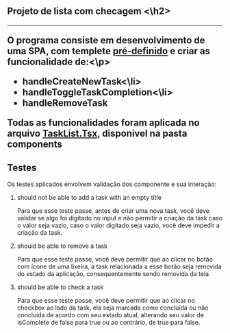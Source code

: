  <h2>Projeto de lista com checagem <\h2>
 
---------------------------------------------------------------------
 
<p>O programa consiste em desenvolvimento de uma SPA, com templete <a href="https://github.com/rocketseat-education/ignite-template-reactjs-conceitos-do-react" target="blank_"> pré-definido</a> e criar as funcionalidade de:<\p>
<ul><li>handleCreateNewTask<\li><li>handleToggleTaskCompletion<\li><li>handleRemoveTask</li></ul>
<p>Todas as funcionalidades foram aplicada no arquivo <a href='https://github.com/SuprShock/ToDoList/blob/main/src/components/TaskList.tsx' target="blank_">TaskList.Tsx</a>, disponivel na pasta components</p>

<h2>Testes</h2>
<p>Os testes  aplicados envolvem validação dos componente e sua interação:</p>
<ol><li>should not be able to add a task with an empty title<p>Para que esse teste passe, antes de criar uma nova task, você deve validar se algo foi digitado no input e não permitir a criação da task caso o valor seja vazio, caso o valor digitado seja vazio, você deve impedir a criação da task.</p></li>
<li>should be able to remove a task <p>Para que esse teste passe, você deve permitir que ao clicar no botão com ícone de uma lixeira, a task relacionada a esse botão seja removida do estado da aplicação, consequentemente sendo removida da tela.</p></li>
<li>should be able to check a task<p>Para que esse teste passe, você deve permitir que ao clicar no checkbox ao lado da task, ela seja marcada como concluída ou não concluída de acordo com seu estado atual, alterando seu valor de isComplete de false para true ou ao contrário, de true para false.
</p></li>
</ol>
